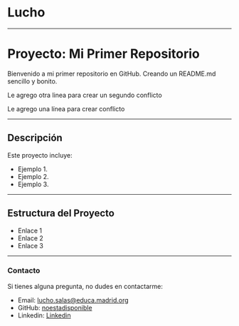 # Lucho
---

# Proyecto: Mi Primer Repositorio

Bienvenido a mi primer repositorio en GitHub. 
Creando un README.md sencillo y bonito.

Le agrego otra linea para crear un segundo conflicto

Le agrego una línea para crear conflicto


---

## Descripción

Este proyecto incluye:
- Ejemplo 1.
- Ejemplo 2.
- Ejemplo 3.

---

## Estructura del Proyecto
- Enlace 1
- Enlace 2
- Enlace 3

---

### Contacto
Si tienes alguna pregunta, no dudes en contactarme:

- Email: lucho.salas@educa.madrid.org
- GitHub: [noestadisponible](https://github.com/noestadisponible)
- Linkedin: [Linkedin](www.linkedin.com/in/luchopaul)
